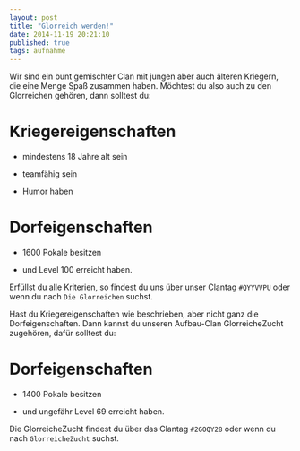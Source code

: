 ```yaml
---
layout: post
title: "Glorreich werden!"
date: 2014-11-19 20:21:10
published: true
tags: aufnahme
---
```


Wir sind ein bunt gemischter Clan mit jungen aber auch älteren
Kriegern, die eine Menge Spaß zusammen haben. 
Möchtest du also auch zu den Glorreichen gehören, dann solltest du:

# Kriegereigenschaften

* mindestens 18 Jahre alt sein

* teamfähig sein

* Humor haben

# Dorfeigenschaften

* 1600 Pokale besitzen

* und Level 100 erreicht haben.

Erfüllst du alle Kriterien, so findest du uns über
unser Clantag `#QYYVVPU` oder wenn du nach `Die Glorreichen` suchst.

Hast du Kriegereigenschaften wie beschrieben, aber nicht ganz die Dorfeigenschaften.
Dann kannst du unseren Aufbau-Clan GlorreicheZucht zugehören, dafür solltest du:

# Dorfeigenschaften

* 1400 Pokale besitzen

* und ungefähr Level 69 erreicht haben.

Die GlorreicheZucht findest du über das Clantag `#2GOQY28` oder 
wenn du nach `GlorreicheZucht` suchst.
